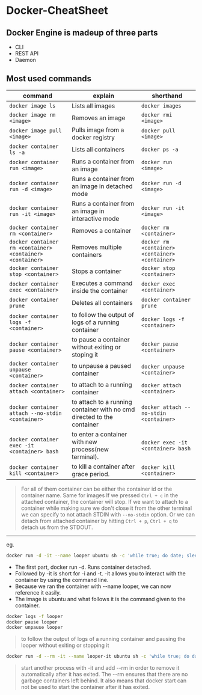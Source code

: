 # Docker-CheatSheet
#####

## Docker Engine is madeup of three parts
* CLI
* REST API
* Daemon
###

## Most used commands
|         command        |         explain             |       shorthand        |
| ------------- | ------------- | ------------- |
|  `docker image ls`  |  Lists all images  |  `docker images`  |
|  `docker image rm <image>`  |  Removes an image  |  `docker rmi <image>`  |
|  `docker image pull <image>`  |  Pulls image from a docker registry  |  `docker pull <image>`  |
|  `docker container ls -a`  |  Lists all containers  |  `docker ps -a`  |
|  `docker container run <image>`  |  Runs a container from an image  |  `docker run <image>`  |
|  `docker container run -d <image>`  |  Runs a container from an image in detached mode  |  `docker run -d <image>`  |
|  `docker container run -it <image>`  |  Runs a container from an image in interactive mode  |  `docker run -it <image>`  |
|  `docker container rm <container>`  |  Removes a container  |  `docker rm <container>`  |
|  `docker container rm <container> <container> <container>`  |  Removes multiple containers  |  `docker rm <container> <container> <container>`  |
|  `docker container stop <container>`  |  Stops a container  |  `docker stop <container>`  |
|  `docker container exec <container>`  |  Executes a command inside the container  |  	`docker exec <container>`  |
|  `docker container prune`  |  Deletes all containers  |  	`docker container prune`  |
|  `docker container logs -f <container>`  |  to follow the output of logs of a running container  |  	`docker logs -f <container>`  |
|  `docker container pause <container>`  |  to pause a container without exiting or stoping it  |  `docker pause <container>`  |
|  `docker container unpause <container>`  |  to unpause a paused container  |  `docker unpause <container>`  |
|  `docker container attach <container>`  |  to attach to a running container  |  `docker attach <container>`  |
|  `docker container attach --no-stdin <container>`  |  to attach to a running container with no cmd directed to the container  |  `docker attach --no-stdin <container>`  |
|  `docker container exec -it <container> bash`  |  to enter a container with new process(new terminal).  |  `docker exec -it <container> bash`  |
|  `docker container kill <container>`  |  to kill a container after grace period.  |  `docker kill <container>`  |
> For all of them container can be either the container id or the container name. Same for images
> If we pressed `Ctrl + c` in the attached container, the container will stop. If we want to attach to a container while making sure we don't close it from the other terminal we can specify to not attach STDIN with `--no-stdin` option. Or we can detach from attached container by hitting `Ctrl + p`, `Ctrl + q` to detach us from the STDOUT.
--------------------------------------------------------------------------
eg. 
```bash
docker run -d -it --name looper ubuntu sh -c 'while true; do date; sleep 1; done'
```
* The first part, docker run -d. Runs container detached.
* Followed by -it is short for -i and -t. -it allows you to interact with the container by using the command line.
* Because we ran the container with --name looper, we can now reference it easily.
* The image is ubuntu and what follows it is the command given to the container.
```bash
docker logs -f looper
docker pause looper
docker unpause looper
```
> to follow the output of logs of a running container and pausing the looper without exiting or stopping it
```bash
docker run -d --rm -it --name looper-it ubuntu sh -c 'while true; do date; sleep 1; done'
```
> start another process with -it and add --rm in order to remove it automatically after it has exited. The --rm ensures that there are no garbage containers left behind. It also means that docker start can not be used to start the container after it has exited.
		
		
		
		
		
		
		
	 
